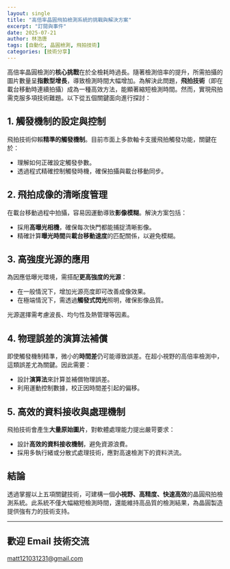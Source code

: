 ```yaml
---
layout: single
title: "高倍率晶圓飛拍檢測系統的挑戰與解決方案"
excerpt: "訂閱與事件"
date: 2025-07-21
author: 林浩唐
tags: [自動化, 晶圓檢測, 飛拍技術]
categories: [技術分享]
---
```


高倍率晶圓檢測的**核心挑戰**在於全檢耗時過長。隨著檢測倍率的提升，所需拍攝的圖片數量呈**指數型增長**，導致檢測時間大幅增加。為解決此問題，**飛拍技術**（即在載台移動時連續拍攝）成為一種高效方法，能顯著縮短檢測時間。然而，實現飛拍需克服多項技術難題。以下從五個關鍵面向進行探討：

## 1. 觸發機制的設定與控制

飛拍技術仰賴**精準的觸發機制**。目前市面上多款軸卡支援飛拍觸發功能，關鍵在於：

- 理解如何正確設定觸發參數。
- 透過程式精確控制觸發時機，確保拍攝與載台移動同步。


## 2. 飛拍成像的清晰度管理

在載台移動過程中拍攝，容易因運動導致**影像模糊**。解決方案包括：

- 採用**高曝光相機**，確保每次快門都能捕捉清晰影像。
- 精確計算**曝光時間**與**載台移動速度**的匹配關係，以避免模糊。


## 3. 高強度光源的應用

為因應低曝光環境，需搭配**更高強度的光源**：

- 在一般情況下，增加光源亮度即可改善成像效果。
- 在極端情況下，需透過**觸發式閃光**照明，確保影像品質。

光源選擇需考慮波長、均勻性及熱管理等因素。

## 4. 物理誤差的演算法補償

即使觸發機制精準，微小的**時間差**仍可能導致誤差。在超小視野的高倍率檢測中，這類誤差尤為關鍵。因此需要：

- 設計**演算法**來計算並補償物理誤差。
- 利用運動控制數據，校正因時間差引起的偏移。


## 5. 高效的資料接收與處理機制

飛拍技術會產生**大量原始圖片**，對軟體處理能力提出嚴苛要求：

- 設計**高效的資料接收機制**，避免資源浪費。
- 採用多執行緒或分散式處理技術，應對高速檢測下的資料洪流。


## 結論

透過掌握以上五項關鍵技術，可建構一個**小視野、高精度、快速高效**的晶圓飛拍檢測系統。此系統不僅大幅縮短檢測時間，還能維持高品質的檢測結果，為晶圓製造提供強有力的技術支持。

---

## 歡迎 Email 技術交流
matt121031231@gmail.com
